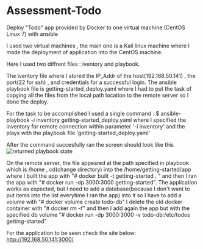 # Assessment-Todo
Deploy "Todo" app provided by Docker to one virtual machine (CentOS Linux 7) with ansible

I used two virtual machines , the main one is a Kali linux machine where I made the deployment of application into the CentOS machine.

Here I used two diffrent files : iventory and playbook.

The iventory file where I stored the IP_Addr of the host(192.168.50.141) , the port(22 for ssh) , and credentials for a successful login.
The ansible playbook file is getting-started_deploy.yaml where I had to put the task of copying all the files from the local path location to the remote server so I done the deploy.

For the task to be accomplished I used a single command : $ ansible-playbook -i inventory getting-started_deploy.yaml
where I specified the inventory for remote connection within parameter '-i inventory' and the plays with the playbook file 'getting-started_deploy.yaml'

After the command succesfully ran the screen should look like this
![returned playbook state](https://user-images.githubusercontent.com/48512041/138588044-fe74a827-840d-48e5-a814-d78925afcb3d.jpg)

On the remote server, the file appeared at the path specified in playbook which is /home , cd(change directory) into the /home/getting-started/app where I built the app with "# docker built -t getting-started . " and then I ran the app with "# docker run -dp 3000:3000 getting-started". The application works as expected, but I need to add a database(because I don't want to put items into the list everytime I ran the app) into it so I have to add a volume with "# docker volume create todo-db" I delete the old docker container with "# docker rm -f" and then I add again the app but with the specified db volume "# docker run -dp 3000:3000 -v todo-db:/etc/todos getting-started"

For the application to be seen check the site below:
http://192.168.50.141:3000/

